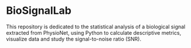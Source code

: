# BioSignalLab
 
This repository is dedicated to the statistical analysis of a biological signal extracted from PhysioNet, using Python to calculate descriptive metrics, visualize data and study the signal-to-noise ratio (SNR).

